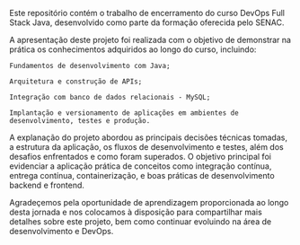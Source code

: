 Este repositório contém o trabalho de encerramento do curso DevOps Full Stack Java, desenvolvido como parte da formação oferecida pelo SENAC.

A apresentação deste projeto foi realizada com o objetivo de demonstrar na prática os conhecimentos adquiridos ao longo do curso, incluindo:

    Fundamentos de desenvolvimento com Java;

    Arquitetura e construção de APIs;

    Integração com banco de dados relacionais - MySQL;

    Implantação e versionamento de aplicações em ambientes de desenvolvimento, testes e produção.

A explanação do projeto abordou as principais decisões técnicas tomadas, a estrutura da aplicação, os fluxos de desenvolvimento e testes, além dos desafios enfrentados
e como foram superados. O objetivo principal foi evidenciar a aplicação prática de conceitos como integração contínua, entrega contínua, containerização, e boas práticas
de desenvolvimento backend e frontend.

Agradeçemos pela oportunidade de aprendizagem proporcionada ao longo desta jornada e nos colocamos à disposição para compartilhar mais detalhes sobre este projeto, bem como continuar
evoluindo na área de desenvolvimento e DevOps.
